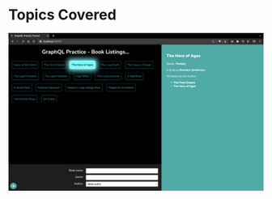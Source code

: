 # Topics Covered


![Project Output Screenshot](https://github.com/hareesh-r/GraphQL/blob/main/Screenshot%202023-01-04%20at%204.52.39%20PM.png)
